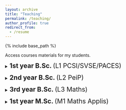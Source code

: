 ```yaml
---
layout: archive
title: "Teaching"
permalink: /teaching/
author_profile: true
redirect_from:
  - /resume
---
```


{% include base_path %}

Access courses materials for my students.

<details>
<summary>
  <h2 style="display:inline-block; cursor:pointer; font-weight:bold; margin: 0;">
    1st year B.Sc.
    <span style="font-weight:normal;"> (L1 PCSI/SVSE/PACES)</span>
  </h2>
</summary>

<p><b> HAS101X </b> - <b>Real analysis </b><br>
<i> Montpellier Faculty of Sciences </i> <br><br>

<i> Description. </i> This course is intended for first-year students majoring in physics, chemistry, mechanics, and electronics. It provides an introduction to analysis, focusing on functions of a real variable. It requires high school mathematics curriculum and optionally advanced mathematics option. <br><br>

[<a href="https://sachacardonna.github.io/teaching/HAS101X">Course page</a>]</p>

<hr>

<p><b> HAS202X </b> - <b> Linear algebra</b><br>
<i> Montpellier Faculty of Sciences</i> <br><br>

<i> Description. </i> This course is intended for first-year students majoring in physics, chemistry, mechanics, and electronics. It provides an introduction to linear algebra and to the resolution of linear differential systems. Topics include matrix calculus, solving linear systems, eigenvalues and diagonalization, and solving linear differential systems. <br><br>

[<a href="https://sachacardonna.github.io/teaching/HAS202X">Course page</a>]</p>

<hr>

<p><b> HAV220X </b> - <b> Probabilities for life sciences </b><br>
<i> Montpellier Faculty of Sciences</i> <br><br>

<i> Description. </i> This course is intended for all students enrolled in the Life Sciences Bachelor’s program. It introduces the main tools of discrete probability that are useful to biologists for understanding random phenomena involving, in particular, counting variables. The course is designed to be accessible to students with only a basic background in probability, as taught in the second year of high school. Emphasis is placed on starting from concrete examples and gradually moving toward modeling. <br><br>

[<a href="https://sachacardonna.github.io/teaching/HAV220X">Course page</a>]</p>

<hr>

<p><b> HA5202X </b> - <b> Mathematics for medical students </b><br>
<i> Montpellier Faculty of Medicine</i> <br><br>

<i> Description. </i> This course provides first-year students with essential mathematical tools needed in the early stages of scientific and medical studies. It combines elements from algebra, function analysis, geometry, and differential equations. Students are introduced to symbolic computation techniques, classical functions, and vector geometry in two and three dimensions. The course also includes an introduction to solving basic first- and second-order differential equations through concrete applications. <br><br>

[<a href="https://sachacardonna.github.io/teaching/HA5202X">Course page</a>]</p>

</details>
<div style="margin-bottom: 1em;"></div>
<details>
<summary>
  <h2 style="display:inline-block; cursor:pointer; font-weight:bold; margin: 0;">
    2nd year B.Sc.
    <span style="font-weight:normal;"> (L2 PeiP)</span>
  </h2>
</summary>

<p><b> HA8401H </b> - <b> Differential calculus & multivariable integration </b><br>
<i> Engineering school Polytech Montpellier</i> <br><br>

<i> Description. </i> The preparatory cycle at Polytech Montpellier is tailored to prepare students for the pursuit of an engineering degree within any specialized field available in France. Mathematics courses are intentionally designed to be both comprehensive and profound, with a particular focus on students who aspire to explore theoretical domains such as mathematical engineering, physics, and mechanics. These courses consistently encompass both analytical and algebraic chapters, guaranteeing that students acquire a robust and well-rounded mathematical foundation to serve them effectively in their forthcoming engineering endeavors. <br><br>

[<a href="https://sachacardonna.github.io/teaching/HA8401H">Course page</a>]</p>

<hr>

<p><b> XADES4 </b> - <b> Supervised mathematical assignments </b><br>
<i> Engineering school Polytech Montpellier</i> <br><br>

<i> Description. </i> Supervised assignments is a specific system for students following the preparatory cycle in Polytech Montpellier, allowing them to assimilate the educational content provided by developing their autonomy and their capacity for self-assessment.
Each week, students are placed in exam conditions with a subject to be covered in two hours. Teachers are there to guide them, help them overcome their difficulties and possibly become aware of their shortcomings. This course is directly related to HA8401H. <br><br>

[<a href="https://sachacardonna.github.io/teaching/HA8401H">Course page</a>]</p>

</details>
<div style="margin-bottom: 1em;"></div>
<details>
<summary>
  <h2 style="display:inline-block; cursor:pointer; font-weight:bold; margin: 0;">
    3rd year B.Sc.
    <span style="font-weight:normal;"> (L3 Maths)</span>
  </h2>
</summary>

<p><b> HAX604X </b> - <b> Numerical analysis of ordinary and partial differential equations </b><br>
<i> Montpellier Faculty of Sciences </i> <br><br>

<i> Description. </i> This course is designed for third-year mathematics undergraduates who are planning to pursue a research-oriented master's degree. The objective is to equip students with fundamental concepts in numerical methods for differential equations. Students should have completed analysis courses from the first and second years, as well as from the first semester of the third year, particularly the following courses: integration and elementary differential equations (HAX302X) & differential calculus and differential equations (HAX502X). <br><br>

[<a href="https://sachacardonna.github.io/teaching/HAX604X">Course page</a>]</p>

<hr>

<p><b> HAX606X </b> - <b> Convex optimization </b><br>
<i> Montpellier Faculty of Sciences </i> <br><br>

<i> Description. </i> This course is intended for third-year mathematics students who aim to pursue a research-focused master's degree. The aim is to provide students with fundamental concepts in mathematical optimization and its applications. Students should have completed introductory analysis courses from the first and second years, as well as the following courses: topology of $\mathbb{R}^n$ and multivariable functions (HAX404X) & differential calculus and differential equations (HAX502X). <br><br>

[<a href="https://sachacardonna.github.io/teaching/HAX606X">Course page</a>]</p>

</details>
<div style="margin-bottom: 1em;"></div>
<details>
<summary>
  <h2 style="display:inline-block; cursor:pointer; font-weight:bold; margin: 0;">
    1st year M.Sc.
    <span style="font-weight:normal;"> (M1 Maths Applis)</span>
  </h2>
</summary>

<p><b> HAX703X </b> - <b> Numerical analysis of hyperbolic partial differential equations </b><br>
<i> Montpellier Faculty of Sciences </i> <br><br>

<i> Description. </i> This course offers a structured introduction to partial differential equations (PDEs) and their numerical resolution. It begins with the classification of PDEs and progresses to the development and analysis of finite difference and finite volume methods. Students are introduced to the analytical resolution of scalar conservation laws using characteristics, weak solutions, and entropy conditions. The course also covers key numerical schemes such as the Godunov method and TVD fluxes, with a focus on stability and accuracy.<br><br>

[<a href="https://sachacardonna.github.io/teaching/HAX703X">Course page</a>]</p>

</details>